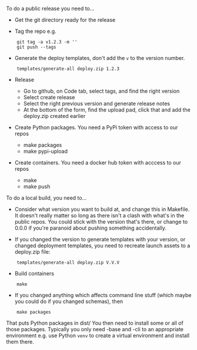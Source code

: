 
To do a public release you need to...

- Get the git directory ready for the release

- Tag the repo e.g.

```
    git tag -a v1.2.3 -m ''
    git push --tags
```

- Generate the deploy templates, don't add the `v` to the version number.

```
    templates/generate-all deploy.zip 1.2.3
```

- Release

  - Go to github, on Code tab, select tags, and find the right version
  - Select create release
  - Select the right previous version and generate release notes
  - At the bottom of the form, find the upload pad, click that and add the
    deploy.zip created earlier

- Create Python packages.   You need a PyPi token with access to our repos

  - make packages
  - make pypi-upload

- Create containers.   You need a docker hub token with acccess to our repos

  - make
  - make push

To do a local build, you need to...

- Consider what version you want to build at, and change this in Makefile.
  It doesn't really matter so long as there isn't a clash with what's in
  the public repos.  You could stick with the version that's there, or
  change to 0.0.0 if you're paranoid about pushing something accidentally.

- If you changed the version to generate templates with your version, or
  changed deployment templates, you need to recreate launch assets to
  a deploy.zip file:

```
    templates/generate-all deploy.zip V.V.V
```

- Build containers

```
    make
```


- If you changed anything which affects command line stuff (which maybe
  you could do if you changed schemas), then

```
    make packages
```

  That puts Python packages in dist/  You then need to install some or
  all of those packages.  Typically you only need -base and -cli to
  an appropriate environment e.g. use Python `venv` to create a virtual
  environment and install them there.



